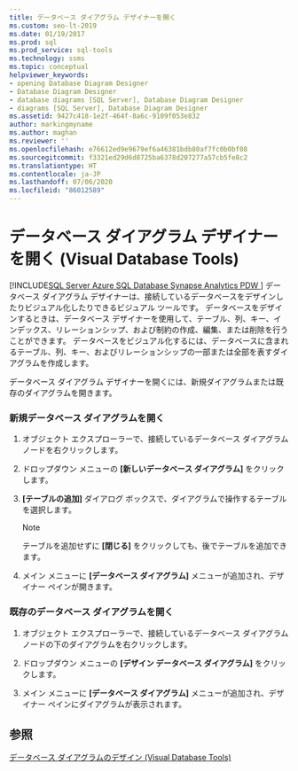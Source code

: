 ```yaml
---
title: データベース ダイアグラム デザイナーを開く
ms.custom: seo-lt-2019
ms.date: 01/19/2017
ms.prod: sql
ms.prod_service: sql-tools
ms.technology: ssms
ms.topic: conceptual
helpviewer_keywords:
- opening Database Diagram Designer
- Database Diagram Designer
- database diagrams [SQL Server], Database Diagram Designer
- diagrams [SQL Server], Database Diagram Designer
ms.assetid: 9427c418-1e2f-464f-8a6c-9109f053e832
author: markingmyname
ms.author: maghan
ms.reviewer: ''
ms.openlocfilehash: e76612ed9e9679ef6a46381bdb80af7fc0b0bf08
ms.sourcegitcommit: f3321ed29d6d8725ba6378d207277a57cb5fe8c2
ms.translationtype: HT
ms.contentlocale: ja-JP
ms.lasthandoff: 07/06/2020
ms.locfileid: "86012589"
---
```

# <a name="open-database-diagram-designer-visual-database-tools"></a>データベース ダイアグラム デザイナーを開く (Visual Database Tools)
[!INCLUDE[SQL Server Azure SQL Database Synapse Analytics PDW ](../../includes/applies-to-version/sql-asdb-asdbmi-asa-pdw.md)]
データベース ダイアグラム デザイナーは、接続しているデータベースをデザインしたりビジュアル化したりできるビジュアル ツールです。 データベースをデザインするときは、データベース デザイナーを使用して、テーブル、列、キー、インデックス、リレーションシップ、および制約の作成、編集、または削除を行うことができます。 データベースをビジュアル化するには、データベースに含まれるテーブル、列、キー、およびリレーションシップの一部または全部を表すダイアグラムを作成します。  
  
データベース ダイアグラム デザイナーを開くには、新規ダイアグラムまたは既存のダイアグラムを開きます。  
  
### <a name="open-a-new-database-diagram"></a>新規データベース ダイアグラムを開く  
  
1.  オブジェクト エクスプローラーで、接続しているデータベース ダイアグラム ノードを右クリックします。  
  
2.  ドロップダウン メニューの **[新しいデータベース ダイアグラム]** をクリックします。  
  
3.  **[テーブルの追加]** ダイアログ ボックスで、ダイアグラムで操作するテーブルを選択します。  
  
    > [!NOTE]  
    > テーブルを追加せずに **[閉じる]** をクリックしても、後でテーブルを追加できます。  
  
4.  メイン メニューに **[データベース ダイアグラム]** メニューが追加され、デザイナー ペインが開きます。  
  
### <a name="open-an-existing-database-diagram"></a>既存のデータベース ダイアグラムを開く  
  
1.  オブジェクト エクスプローラーで、接続しているデータベース ダイアグラム ノードの下のダイアグラムを右クリックします。  
  
2.  ドロップダウン メニューの **[デザイン データベース ダイアグラム]** をクリックします。  
  
3.  メイン メニューに **[データベース ダイアグラム]** メニューが追加され、デザイナー ペインにダイアグラムが表示されます。  
  
## <a name="see-also"></a>参照  
[データベース ダイアグラムのデザイン (Visual Database Tools)](../../ssms/visual-db-tools/design-database-diagrams-visual-database-tools.md)  
  

